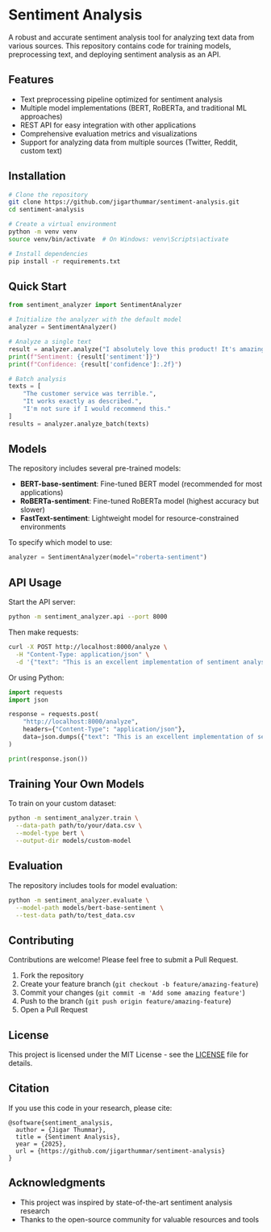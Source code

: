# Sentiment Analysis

A robust and accurate sentiment analysis tool for analyzing text data from various sources. This repository contains code for training models, preprocessing text, and deploying sentiment analysis as an API.

## Features

- Text preprocessing pipeline optimized for sentiment analysis
- Multiple model implementations (BERT, RoBERTa, and traditional ML approaches)
- REST API for easy integration with other applications
- Comprehensive evaluation metrics and visualizations
- Support for analyzing data from multiple sources (Twitter, Reddit, custom text)

## Installation

```bash
# Clone the repository
git clone https://github.com/jigarthummar/sentiment-analysis.git
cd sentiment-analysis

# Create a virtual environment
python -m venv venv
source venv/bin/activate  # On Windows: venv\Scripts\activate

# Install dependencies
pip install -r requirements.txt
```

## Quick Start

```python
from sentiment_analyzer import SentimentAnalyzer

# Initialize the analyzer with the default model
analyzer = SentimentAnalyzer()

# Analyze a single text
result = analyzer.analyze("I absolutely love this product! It's amazing.")
print(f"Sentiment: {result['sentiment']}")
print(f"Confidence: {result['confidence']:.2f}")

# Batch analysis
texts = [
    "The customer service was terrible.",
    "It works exactly as described.",
    "I'm not sure if I would recommend this."
]
results = analyzer.analyze_batch(texts)
```

## Models

The repository includes several pre-trained models:

- **BERT-base-sentiment**: Fine-tuned BERT model (recommended for most applications)
- **RoBERTa-sentiment**: Fine-tuned RoBERTa model (highest accuracy but slower)
- **FastText-sentiment**: Lightweight model for resource-constrained environments

To specify which model to use:

```python
analyzer = SentimentAnalyzer(model="roberta-sentiment")
```

## API Usage

Start the API server:

```bash
python -m sentiment_analyzer.api --port 8000
```

Then make requests:

```bash
curl -X POST http://localhost:8000/analyze \
  -H "Content-Type: application/json" \
  -d '{"text": "This is an excellent implementation of sentiment analysis!"}'
```

Or using Python:

```python
import requests
import json

response = requests.post(
    "http://localhost:8000/analyze",
    headers={"Content-Type": "application/json"},
    data=json.dumps({"text": "This is an excellent implementation of sentiment analysis!"})
)

print(response.json())
```

## Training Your Own Models

To train on your custom dataset:

```bash
python -m sentiment_analyzer.train \
  --data-path path/to/your/data.csv \
  --model-type bert \
  --output-dir models/custom-model
```

## Evaluation

The repository includes tools for model evaluation:

```bash
python -m sentiment_analyzer.evaluate \
  --model-path models/bert-base-sentiment \
  --test-data path/to/test_data.csv
```

## Contributing

Contributions are welcome! Please feel free to submit a Pull Request.

1. Fork the repository
2. Create your feature branch (`git checkout -b feature/amazing-feature`)
3. Commit your changes (`git commit -m 'Add some amazing feature'`)
4. Push to the branch (`git push origin feature/amazing-feature`)
5. Open a Pull Request

## License

This project is licensed under the MIT License - see the [LICENSE](LICENSE) file for details.

## Citation

If you use this code in your research, please cite:

```
@software{sentiment_analysis,
  author = {Jigar Thummar},
  title = {Sentiment Analysis},
  year = {2025},
  url = {https://github.com/jigarthummar/sentiment-analysis}
}
```

## Acknowledgments

- This project was inspired by state-of-the-art sentiment analysis research
- Thanks to the open-source community for valuable resources and tools
